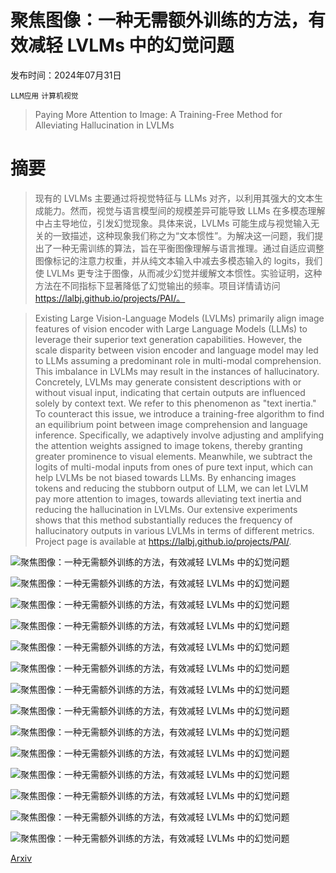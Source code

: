 # 聚焦图像：一种无需额外训练的方法，有效减轻 LVLMs 中的幻觉问题

发布时间：2024年07月31日

`LLM应用` `计算机视觉`

> Paying More Attention to Image: A Training-Free Method for Alleviating Hallucination in LVLMs

# 摘要

> 现有的 LVLMs 主要通过将视觉特征与 LLMs 对齐，以利用其强大的文本生成能力。然而，视觉与语言模型间的规模差异可能导致 LLMs 在多模态理解中占主导地位，引发幻觉现象。具体来说，LVLMs 可能生成与视觉输入无关的一致描述，这种现象我们称之为“文本惯性”。为解决这一问题，我们提出了一种无需训练的算法，旨在平衡图像理解与语言推理。通过自适应调整图像标记的注意力权重，并从纯文本输入中减去多模态输入的 logits，我们使 LVLMs 更专注于图像，从而减少幻觉并缓解文本惯性。实验证明，这种方法在不同指标下显著降低了幻觉输出的频率。项目详情请访问 https://lalbj.github.io/projects/PAI/。

> Existing Large Vision-Language Models (LVLMs) primarily align image features of vision encoder with Large Language Models (LLMs) to leverage their superior text generation capabilities. However, the scale disparity between vision encoder and language model may led to LLMs assuming a predominant role in multi-modal comprehension. This imbalance in LVLMs may result in the instances of hallucinatory. Concretely, LVLMs may generate consistent descriptions with or without visual input, indicating that certain outputs are influenced solely by context text. We refer to this phenomenon as "text inertia." To counteract this issue, we introduce a training-free algorithm to find an equilibrium point between image comprehension and language inference. Specifically, we adaptively involve adjusting and amplifying the attention weights assigned to image tokens, thereby granting greater prominence to visual elements. Meanwhile, we subtract the logits of multi-modal inputs from ones of pure text input, which can help LVLMs be not biased towards LLMs. By enhancing images tokens and reducing the stubborn output of LLM, we can let LVLM pay more attention to images, towards alleviating text inertia and reducing the hallucination in LVLMs. Our extensive experiments shows that this method substantially reduces the frequency of hallucinatory outputs in various LVLMs in terms of different metrics. Project page is available at https://lalbj.github.io/projects/PAI/.

![聚焦图像：一种无需额外训练的方法，有效减轻 LVLMs 中的幻觉问题](../../../paper_images/2407.21771/x1.png)

![聚焦图像：一种无需额外训练的方法，有效减轻 LVLMs 中的幻觉问题](../../../paper_images/2407.21771/barchart_stat_v2.png)

![聚焦图像：一种无需额外训练的方法，有效减轻 LVLMs 中的幻觉问题](../../../paper_images/2407.21771/content_attn_ratio_v2.png)

![聚焦图像：一种无需额外训练的方法，有效减轻 LVLMs 中的幻觉问题](../../../paper_images/2407.21771/x2.png)

![聚焦图像：一种无需额外训练的方法，有效减轻 LVLMs 中的幻觉问题](../../../paper_images/2407.21771/bos_attn_ratio.png)

![聚焦图像：一种无需额外训练的方法，有效减轻 LVLMs 中的幻觉问题](../../../paper_images/2407.21771/attn_ratio_bos_minigpt4.png)

![聚焦图像：一种无需额外训练的方法，有效减轻 LVLMs 中的幻觉问题](../../../paper_images/2407.21771/bos_ratio_shikra.png)

![聚焦图像：一种无需额外训练的方法，有效减轻 LVLMs 中的幻觉问题](../../../paper_images/2407.21771/MMHal_llava.png)

![聚焦图像：一种无需额外训练的方法，有效减轻 LVLMs 中的幻觉问题](../../../paper_images/2407.21771/MMHal_minigpt4.png)

![聚焦图像：一种无需额外训练的方法，有效减轻 LVLMs 中的幻觉问题](../../../paper_images/2407.21771/MMHal_shikra.png)

![聚焦图像：一种无需额外训练的方法，有效减轻 LVLMs 中的幻觉问题](../../../paper_images/2407.21771/x3.png)

![聚焦图像：一种无需额外训练的方法，有效减轻 LVLMs 中的幻觉问题](../../../paper_images/2407.21771/x4.png)

![聚焦图像：一种无需额外训练的方法，有效减轻 LVLMs 中的幻觉问题](../../../paper_images/2407.21771/x5.png)

![聚焦图像：一种无需额外训练的方法，有效减轻 LVLMs 中的幻觉问题](../../../paper_images/2407.21771/x6.png)

[Arxiv](https://arxiv.org/abs/2407.21771)